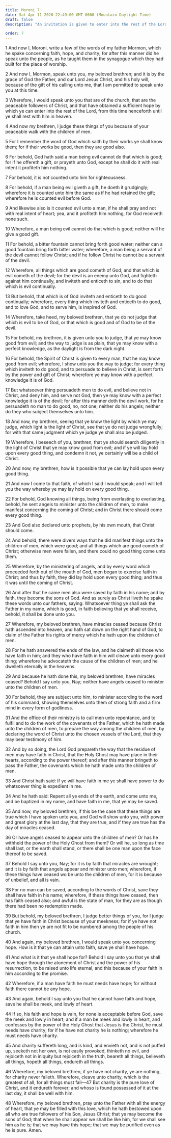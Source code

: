 ```yaml
---
title: Moroni 7
date: Sat Apr 11 2020 22:49:00 GMT-0600 (Mountain Daylight Time)
draft: false
description: "An invitation is given to enter into the rest of the Lord—Pray with real intent—The Spirit of Christ enables men to know good from evil—Satan persuades men to deny Christ and do evil—The prophets manifest the coming of Christ—By faith, miracles are wrought and angels minister—Men should hope for eternal life and cleave unto charity. About A.D. 401–21."

order: 7
---
```

    
1 And now I, Moroni, write a few of the words of my father Mormon, which he spake concerning faith, hope, and charity; for after this manner did he speak unto the people, as he taught them in the synagogue which they had built for the place of worship.

2 And now I, Mormon, speak unto you, my beloved brethren; and it is by the grace of God the Father, and our Lord Jesus Christ, and his holy will, because of the gift of his calling unto me, that I am permitted to speak unto you at this time.

3 Wherefore, I would speak unto you that are of the church, that are the peaceable followers of Christ, and that have obtained a sufficient hope by which ye can enter into the rest of the Lord, from this time henceforth until ye shall rest with him in heaven.

4 And now my brethren, I judge these things of you because of your peaceable walk with the children of men.

5 For I remember the word of God which saith by their works ye shall know them; for if their works be good, then they are good also.

6 For behold, God hath said a man being evil cannot do that which is good; for if he offereth a gift, or prayeth unto God, except he shall do it with real intent it profiteth him nothing.

7 For behold, it is not counted unto him for righteousness.

8 For behold, if a man being evil giveth a gift, he doeth it grudgingly; wherefore it is counted unto him the same as if he had retained the gift; wherefore he is counted evil before God.

9 And likewise also is it counted evil unto a man, if he shall pray and not with real intent of heart; yea, and it profiteth him nothing, for God receiveth none such.

10 Wherefore, a man being evil cannot do that which is good; neither will he give a good gift.

11 For behold, a bitter fountain cannot bring forth good water; neither can a good fountain bring forth bitter water; wherefore, a man being a servant of the devil cannot follow Christ; and if he follow Christ he cannot be a servant of the devil.

12 Wherefore, all things which are good cometh of God; and that which is evil cometh of the devil; for the devil is an enemy unto God, and fighteth against him continually, and inviteth and enticeth to sin, and to do that which is evil continually.

13 But behold, that which is of God inviteth and enticeth to do good continually; wherefore, every thing which inviteth and enticeth to do good, and to love God, and to serve him, is inspired of God.

14 Wherefore, take heed, my beloved brethren, that ye do not judge that which is evil to be of God, or that which is good and of God to be of the devil.

15 For behold, my brethren, it is given unto you to judge, that ye may know good from evil; and the way to judge is as plain, that ye may know with a perfect knowledge, as the daylight is from the dark night.

16 For behold, the Spirit of Christ is given to every man, that he may know good from evil; wherefore, I show unto you the way to judge; for every thing which inviteth to do good, and to persuade to believe in Christ, is sent forth by the power and gift of Christ; wherefore ye may know with a perfect knowledge it is of God.

17 But whatsoever thing persuadeth men to do evil, and believe not in Christ, and deny him, and serve not God, then ye may know with a perfect knowledge it is of the devil; for after this manner doth the devil work, for he persuadeth no man to do good, no, not one; neither do his angels; neither do they who subject themselves unto him.

18 And now, my brethren, seeing that ye know the light by which ye may judge, which light is the light of Christ, see that ye do not judge wrongfully; for with that same judgment which ye judge ye shall also be judged.

19 Wherefore, I beseech of you, brethren, that ye should search diligently in the light of Christ that ye may know good from evil; and if ye will lay hold upon every good thing, and condemn it not, ye certainly will be a child of Christ.

20 And now, my brethren, how is it possible that ye can lay hold upon every good thing.

21 And now I come to that faith, of which I said I would speak; and I will tell you the way whereby ye may lay hold on every good thing.

22 For behold, God knowing all things, being from everlasting to everlasting, behold, he sent angels to minister unto the children of men, to make manifest concerning the coming of Christ; and in Christ there should come every good thing.

23 And God also declared unto prophets, by his own mouth, that Christ should come.

24 And behold, there were divers ways that he did manifest things unto the children of men, which were good; and all things which are good cometh of Christ; otherwise men were fallen, and there could no good thing come unto them.

25 Wherefore, by the ministering of angels, and by every word which proceeded forth out of the mouth of God, men began to exercise faith in Christ; and thus by faith, they did lay hold upon every good thing; and thus it was until the coming of Christ.

26 And after that he came men also were saved by faith in his name; and by faith, they become the sons of God. And as surely as Christ liveth he spake these words unto our fathers, saying: Whatsoever thing ye shall ask the Father in my name, which is good, in faith believing that ye shall receive, behold, it shall be done unto you.

27 Wherefore, my beloved brethren, have miracles ceased because Christ hath ascended into heaven, and hath sat down on the right hand of God, to claim of the Father his rights of mercy which he hath upon the children of men.

28 For he hath answered the ends of the law, and he claimeth all those who have faith in him; and they who have faith in him will cleave unto every good thing; wherefore he advocateth the cause of the children of men; and he dwelleth eternally in the heavens.

29 And because he hath done this, my beloved brethren, have miracles ceased? Behold I say unto you, Nay; neither have angels ceased to minister unto the children of men.

30 For behold, they are subject unto him, to minister according to the word of his command, showing themselves unto them of strong faith and a firm mind in every form of godliness.

31 And the office of their ministry is to call men unto repentance, and to fulfil and to do the work of the covenants of the Father, which he hath made unto the children of men, to prepare the way among the children of men, by declaring the word of Christ unto the chosen vessels of the Lord, that they may bear testimony of him.

32 And by so doing, the Lord God prepareth the way that the residue of men may have faith in Christ, that the Holy Ghost may have place in their hearts, according to the power thereof; and after this manner bringeth to pass the Father, the covenants which he hath made unto the children of men.

33 And Christ hath said: If ye will have faith in me ye shall have power to do whatsoever thing is expedient in me.

34 And he hath said: Repent all ye ends of the earth, and come unto me, and be baptized in my name, and have faith in me, that ye may be saved.

35 And now, my beloved brethren, if this be the case that these things are true which I have spoken unto you, and God will show unto you, with power and great glory at the last day, that they are true, and if they are true has the day of miracles ceased.

36 Or have angels ceased to appear unto the children of men? Or has he withheld the power of the Holy Ghost from them? Or will he, so long as time shall last, or the earth shall stand, or there shall be one man upon the face thereof to be saved.

37 Behold I say unto you, Nay; for it is by faith that miracles are wrought; and it is by faith that angels appear and minister unto men; wherefore, if these things have ceased wo be unto the children of men, for it is because of unbelief, and all is vain.

38 For no man can be saved, according to the words of Christ, save they shall have faith in his name; wherefore, if these things have ceased, then has faith ceased also; and awful is the state of man, for they are as though there had been no redemption made.

39 But behold, my beloved brethren, I judge better things of you, for I judge that ye have faith in Christ because of your meekness; for if ye have not faith in him then ye are not fit to be numbered among the people of his church.

40 And again, my beloved brethren, I would speak unto you concerning hope. How is it that ye can attain unto faith, save ye shall have hope.

41 And what is it that ye shall hope for? Behold I say unto you that ye shall have hope through the atonement of Christ and the power of his resurrection, to be raised unto life eternal, and this because of your faith in him according to the promise.

42 Wherefore, if a man have faith he must needs have hope; for without faith there cannot be any hope.

43 And again, behold I say unto you that he cannot have faith and hope, save he shall be meek, and lowly of heart.

44 If so, his faith and hope is vain, for none is acceptable before God, save the meek and lowly in heart; and if a man be meek and lowly in heart, and confesses by the power of the Holy Ghost that Jesus is the Christ, he must needs have charity; for if he have not charity he is nothing; wherefore he must needs have charity.

45 And charity suffereth long, and is kind, and envieth not, and is not puffed up, seeketh not her own, is not easily provoked, thinketh no evil, and rejoiceth not in iniquity but rejoiceth in the truth, beareth all things, believeth all things, hopeth all things, endureth all things.

46 Wherefore, my beloved brethren, if ye have not charity, ye are nothing, for charity never faileth. Wherefore, cleave unto charity, which is the greatest of all, for all things must fail—47 But charity is the pure love of Christ, and it endureth forever; and whoso is found possessed of it at the last day, it shall be well with him.

48 Wherefore, my beloved brethren, pray unto the Father with all the energy of heart, that ye may be filled with this love, which he hath bestowed upon all who are true followers of his Son, Jesus Christ; that ye may become the sons of God; that when he shall appear we shall be like him, for we shall see him as he is; that we may have this hope; that we may be purified even as he is pure. Amen.
